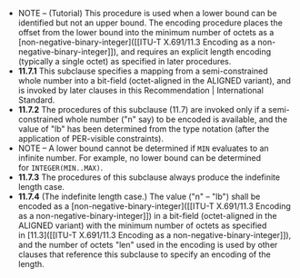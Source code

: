 - NOTE – (Tutorial) This procedure is used when a lower bound can be identified but not an upper bound. The encoding procedure places the offset from the lower bound into the minimum number of octets as a [non-negative-binary-integer]([[ITU-T X.691/11.3 Encoding as a non-negative-binary-integer]]), and requires an explicit length encoding (typically a single octet) as specified in later procedures.
- **11.7.1** This subclause specifies a mapping from a semi-constrained whole number into a bit-field (octet-aligned in the ALIGNED variant), and is invoked by later clauses in this Recommendation | International Standard.
- **11.7.2** The procedures of this subclause (11.7) are invoked only if a semi-constrained whole number ("n" say) to be encoded is available, and the value of "lb" has been determined from the type notation (after the application of PER-visible constraints).
- NOTE – A lower bound cannot be determined if `MIN` evaluates to an infinite number. For example, no lower bound can be determined for `INTEGER(MIN..MAX)`.
- **11.7.3** The procedures of this subclause always produce the indefinite length case.
- **11.7.4** (The indefinite length case.) The value ("n" – "lb") shall be encoded as a [non-negative-binary-integer]([[ITU-T X.691/11.3 Encoding as a non-negative-binary-integer]]) in a bit-field (octet-aligned in the ALIGNED variant) with the minimum number of octets as specified in [11.3]([[ITU-T X.691/11.3 Encoding as a non-negative-binary-integer]]), and the number of octets "len" used in the encoding is used by other clauses that reference this subclause to specify an encoding of the length.